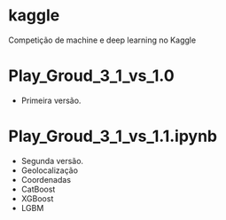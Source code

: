 # kaggle
Competição de machine e deep learning no Kaggle 


# Play_Groud_3_1_vs_1.0
 - Primeira versão.

# Play_Groud_3_1_vs_1.1.ipynb
- Segunda versão.
- Geolocalização
- Coordenadas
- CatBoost
- XGBoost
- LGBM
